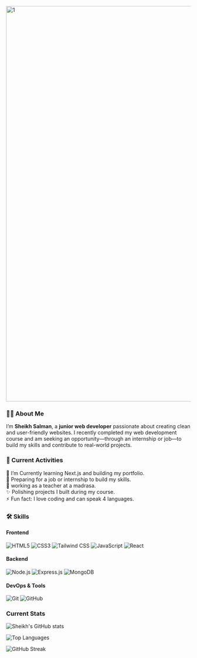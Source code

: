 <!--
**SheikhSalman-koli/SheikhSalman-koli** is a ✨ _special_ ✨ repository because its `README.md` (this file) appears on your GitHub profile.

Here are some ideas to get you started:

- 🔭 I’m currently working on ...
- 🌱 I’m currently learning ...
- 👯 I’m looking to collaborate on ...
- 🤔 I’m looking for help with ...
- 💬 Ask me about ...
- 📫 How to reach me: ...
- 😄 Pronouns: ...
- ⚡ Fun fact: ...
-->
<img width="1920" height="1080" alt="1" src="https://github.com/user-attachments/assets/b0dabf52-ed42-4f7f-bb2c-914288ca7c05" />


### 👨‍💻 About Me

I’m **Sheikh Salman**, a **junior web developer** passionate about creating clean and user-friendly websites. I recently completed my web development course and am seeking an opportunity—through an internship or job—to build my skills and contribute to real-world projects.

### 📌 Current Activities
🌱 I’m Currently learning Next.js and building my portfolio.  
🤔 Preparing for a job or internship to build my skills.  
🔭 working as a teacher at a madrasa.  
✨ Polishing projects I built during my course.  
⚡ Fun fact: I love coding and can speak 4 languages.


### 🛠️ Skills
#### Frontend
![HTML5](https://img.shields.io/badge/HTML5-E34F26?logo=html5&logoColor=white) 
![CSS3](https://img.shields.io/badge/CSS3-1572B6?logo=css3&logoColor=white) 
![Tailwind CSS](https://img.shields.io/badge/Tailwind_CSS-06B6D4?logo=tailwind-css&logoColor=white)
![JavaScript](https://img.shields.io/badge/JavaScript-F7DF1E?logo=javascript&logoColor=black) 
![React](https://img.shields.io/badge/React-20232A?logo=react&logoColor=61DAFB)

#### Backend
![Node.js](https://img.shields.io/badge/Node.js-339933?logo=node.js&logoColor=white) 
![Express.js](https://img.shields.io/badge/Express.js-000000?logo=express&logoColor=white)
![MongoDB](https://img.shields.io/badge/MongoDB-47A248?logo=mongodb&logoColor=white)

#### DevOps & Tools
![Git](https://img.shields.io/badge/Git-F05032?logo=git&logoColor=white) 
![GitHub](https://img.shields.io/badge/GitHub-181717?logo=github&logoColor=white) 


### Current Stats
<!-- Total contributions and general stats -->
![Sheikh's GitHub stats](https://github-readme-stats.vercel.app/api?username=SheikhSalman-koli&show_icons=true&theme=radical)

<!-- Top languages -->
![Top Languages](https://github-readme-stats.vercel.app/api/top-langs/?username=SheikhSalman-koli&layout=compact&theme=radical)

<!-- Streak stats -->
![GitHub Streak](https://streak-stats.demolab.com?user=SheikhSalman-koli&theme=radical)



